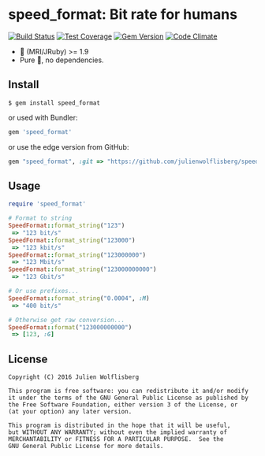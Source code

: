 # speed_format: Bit rate for humans

[![Build Status](https://travis-ci.org/julienwolflisberg/speed_format.svg?branch=master)](https://travis-ci.org/julienwolflisberg/speed_format)
[![Test Coverage](https://codeclimate.com/github/julienwolflisberg/speed_format/badges/coverage.svg)](https://codeclimate.com/github/julienwolflisberg/speed_format/coverage)
[![Gem Version](https://badge.fury.io/rb/speed_format.svg)](https://badge.fury.io/rb/speed_format)
[![Code Climate](https://codeclimate.com/github/julienwolflisberg/speed_format/badges/gpa.svg)](https://codeclimate.com/github/julienwolflisberg/speed_format)

- 💎 (MRI/JRuby) >= 1.9
- Pure 💎, no dependencies.

## Install

```shell
$ gem install speed_format
```

or used with Bundler:

```ruby
gem 'speed_format'
```

or use the edge version from GitHub:

```ruby
gem "speed_format", :git => "https://github.com/julienwolflisberg/speed_format.git"
```

## Usage

```ruby
require 'speed_format'

# Format to string
SpeedFormat::format_string("123")
 => "123 bit/s"
SpeedFormat::format_string("123000")
 => "123 kbit/s"
SpeedFormat::format_string("123000000")
 => "123 Mbit/s"
SpeedFormat::format_string("123000000000")
 => "123 Gbit/s"

# Or use prefixes...
SpeedFormat::format_string("0.0004", :M)
 => "400 bit/s"

# Otherwise get raw conversion...
SpeedFormat::format("123000000000")
 => [123, :G]
```

## License

```
Copyright (C) 2016 Julien Wolflisberg

This program is free software: you can redistribute it and/or modify
it under the terms of the GNU General Public License as published by
the Free Software Foundation, either version 3 of the License, or
(at your option) any later version.

This program is distributed in the hope that it will be useful,
but WITHOUT ANY WARRANTY; without even the implied warranty of
MERCHANTABILITY or FITNESS FOR A PARTICULAR PURPOSE.  See the
GNU General Public License for more details.
```
